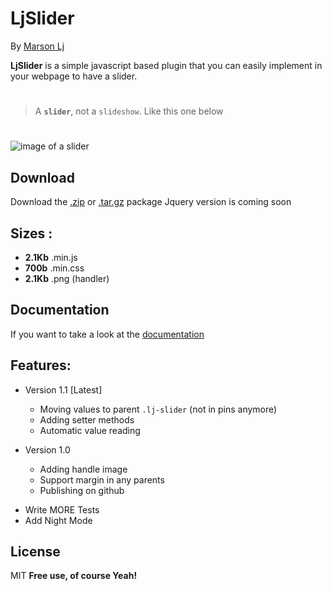 # LjSlider 
By [Marson Lj](https://idjitjohn.github.io/portfolio)

__LjSlider__ is a simple javascript based plugin that you can easily implement in your webpage to have a slider.
# 
> A __``slider``__, not a `slideshow`. Like this one below
#

![image of a slider]("example/images/slider.png")
## Download
Download the [.zip](https://idjitjohn.github.io/LjSlider) or [.tar.gz](https://idjitjohn.github.io/LjSlider) package
Jquery version is coming soon
## Sizes :
- **2.1Kb** .min.js
- **700b**  .min.css
- **2.1Kb** .png (handler)

## Documentation
If you want to take a look at the [documentation](https://idjitjohn.github.io/LjSlider)
## Features:
* Version 1.1 [Latest]
    - Moving values to parent `.lj-slider` (not in pins anymore)
    - Adding setter methods
    - Automatic value reading

* Version 1.0
    - Adding handle image
    - Support margin in any parents
    - Publishing on github


 - Write MORE Tests
 - Add Night Mode

## License
MIT
**Free use,  of course Yeah!**
